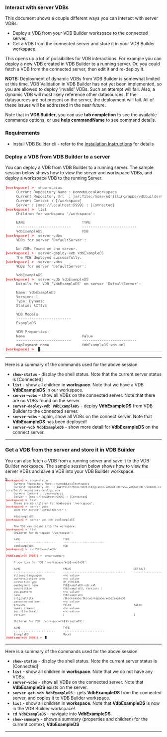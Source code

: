 ### Interact with server VDBs

This document shows a couple different ways you can interact with server VDBs:
* Deploy a VDB from your VDB Builder workspace to the connected server.
* Get a VDB from the connected server and store it in your VDB Builder workspace.

This opens up a lot of possibilites for VDB interactions.  For example you can deploy a new VDB created in VDB Builder to a running server.  Or, you could fetch a VDB from the connected server, then edit it and re-deploy it.

**NOTE:** Deployment of dynamic VDBs from VDB Builder is somewhat limited at this time.  VDB Validation in VDB Builder has not yet been implemented, so you are allowed to deploy 'invalid' VDBs.  Such an attempt will fail.  Also, a dynamic VDB will most likely reference other datasources.  If the datasources are not present on the server, the deployment will fail.  All of these issues will be addressed in the near future.

Note that in __VDB Builder__, you can use __tab completion__ to see the available commands options, or use __help commandName__ to see command details.


### Requirements

* Install VDB Builder cli - refer to the [Installation Instructions](install-cli.md) for details


### Deploy a VDB from VDB Builder to a server

You can deploy a VDB from VDB Builder to a running server.  The sample session below shows how to view the server and workspace VDBs, and deploy a workspace VDB to the running Server.

![Deploy VDB to Server](img/cli-deploy-vdb-to-server.png)

---
Here is a summary of the commands used for the above session:

* __`show-status`__ - display the shell status.  Note that the current server status is [Connected]
* __`list`__ - show all children in __workspace__.  Note that we have a VDB __VdbExampleDS__ in our workspace.
* __`server-vdbs`__ - show all VDBs on the connected server.  Note that there are no VDBs found on the server.
* __`server-deploy-vdb VdbExampleDS`__ - deploy __VdbExampleDS__ from VDB Builder to the connected server.
* __`server-vdbs`__ - again, show all VDBs on the connect server.  Note that __VdbExampleDS__ has been deployed!
* __`server-vdb VdbExampleDS`__ - show more detail for __VdbExampleDS__ on the connect server.

---

### Get a VDB from the server and store it in VDB Builder

You can also fetch a VDB from a running server and save it to the VDB Builder workspace.  The sample session below shows how to view the server VDBs and save a VDB into your VDB Builder workspace.

![Get VDB from Server](img/cli-get-vdb-from-server.png)

---
Here is a summary of the commands used for the above session:

* __`show-status`__ - display the shell status.  Note the current server status is [Connected]
* __`list`__ - show all children in __workspace__.  Note that we do not have any VDBs.
* __`server-vdbs`__ - show all VDBs on the connected server.  Note that __VdbExampleDS__ exists on the server. 
* __`server-get-vdb VdbExampleDS`__ - gets __VdbExampleDS__ from the connected server, and copies it to VDB Builder workspace.
* __`list`__ - show all children in __workspace__.  Note that __VdbExampleDS__ is now in the VDB Builder workspace!
* __`cd VdbExampleDS`__ - navigate into __VdbExampleDS__.
* __`show-summary`__ - shows a summary (properties and children) for the current context, __VdbExampleDS__

---
